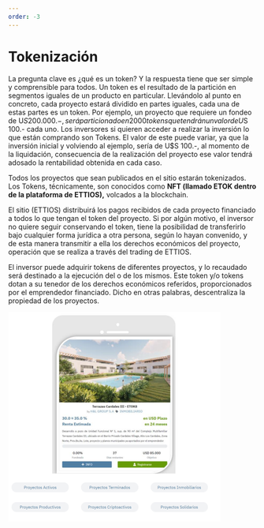 ```yaml
---
order: -3
---
```

# Tokenización

La pregunta clave es ¿qué es un token? Y la respuesta tiene que ser simple y comprensible para todos. Un token es el resultado de la partición en segmentos iguales de un producto en particular. Llevándolo al punto en concreto, cada proyecto estará dividido en partes iguales, cada una de estas partes es un token. Por ejemplo, un proyecto que requiere un fondeo de U$S 200.000.-, será particionado en 2000 tokens que tendrán un valor de U$S 100.- cada uno. Los inversores si quieren acceder a realizar la inversión lo que están comprando son Tokens. El valor de este puede variar, ya que la inversión inicial y volviendo al ejemplo, sería de U$S 100.-, al momento de la liquidación, consecuencia de la realización del proyecto ese valor tendrá adosado la rentabilidad obtenida en cada caso.

Todos los proyectos que sean publicados en el sitio estarán tokenizados. Los Tokens, técnicamente, son conocidos como **NFT (llamado ETOK dentro de la plataforma de ETTIOS),** volcados a la blockchain.

El sitio (ETTIOS) distribuirá los pagos recibidos de cada proyecto financiado a todos lo que tengan el token del proyecto. Si por algún motivo, el inversor no quiere seguir conservando el token, tiene la posibilidad de transferirlo bajo cualquier forma jurídica a otra persona, según lo hayan convenido, y de esta manera transmitir a ella los derechos económicos del proyecto, operación que se realiza a través del trading de ETTIOS.

El inversor puede adquirir tokens de diferentes proyectos, y lo recaudado será destinado a la ejecución del o de los mismos. Este token y/o tokens dotan a su tenedor de los derechos económicos referidos, proporcionados por el emprendedor financiado. Dicho en otras palabras, descentraliza la propiedad de los proyectos.

![](../Images/inversion.png)